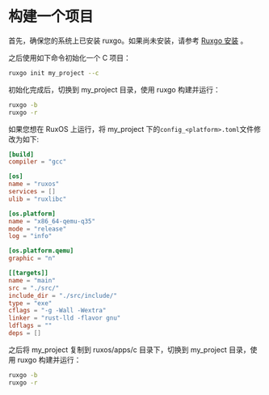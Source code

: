 # 构建一个项目

首先，确保您的系统上已安装 ruxgo。如果尚未安装，请参考 [Ruxgo 安装](../installation.md) 。

之后使用如下命令初始化一个 C 项目：

```bash
ruxgo init my_project --c
```

初始化完成后，切换到 my_project 目录，使用 ruxgo 构建并运行：

```bash
ruxgo -b
ruxgo -r
```

如果您想在 RuxOS 上运行，将 my_project 下的`config_<platform>.toml`文件修改为如下:

```toml
[build]
compiler = "gcc"

[os]
name = "ruxos"
services = []
ulib = "ruxlibc"

[os.platform]
name = "x86_64-qemu-q35"
mode = "release"
log = "info"

[os.platform.qemu]
graphic = "n"

[[targets]]
name = "main"
src = "./src/"
include_dir = "./src/include/"
type = "exe"
cflags = "-g -Wall -Wextra"
linker = "rust-lld -flavor gnu"
ldflags = ""
deps = []
```

之后将 my_project 复制到 ruxos/apps/c 目录下，切换到 my_project 目录，使用 ruxgo 构建并运行：

```bash
ruxgo -b
ruxgo -r
```

